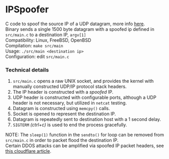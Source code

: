 # IPSpoofer
C code to spoof the source IP of a UDP datagram, more info [here](https://dev.to/conner). <br />
Binary sends a single 1500 byte datagram with a spoofed ip defined in `src/main.c` to a destination IP, `argv[1]` <br />
Compatibility: Linux, FreeBSD, OpenBSD <br />
Compilation: `make src/main` <br />
Usage: `./src/main <destination ip>` <br />
Configuration: edit `src/main.c` <br />

### Technical details
1. `src/main.c` opens a raw UNIX socket, and provides the kernel with manually constructed UDP/IP protocol stack headers. <br />
2. The IP header is constructed with a *spoofed* IP. <br />
3. UDP header is constructed with configurable ports, although a UDP header is not necessary, but utilized in `netcat` testing. <br />
4. Datagram is constructed using `memcpy()` calls. <br />
5. Socket is opened to represent the destination IP. <br />
6. Datagram is repeatedly sent to destination host with a 1 second delay. <br />
7. `SIGTERM` *(ctrl+c)* is used to end the process gracefully. <br />

NOTE: The `sleep(1)` function in the `sendto()` for loop can be removed from `src/main.c` in order to packet flood the destination IP. <br />
Certain DDOS attacks can be amplified via spoofed IP packet headers, see [this cloudflare article](https://www.cloudflare.com/learning/ddos/dns-amplification-ddos-attack/).

